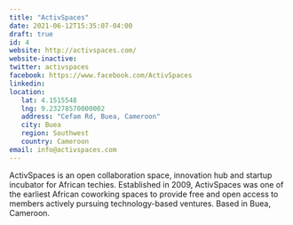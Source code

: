 ```yaml
---
title: "ActivSpaces"
date: 2021-06-12T15:35:07-04:00
draft: true
id: 4
website: http://activspaces.com/
website-inactive: 
twitter: activspaces
facebook: https://www.facebook.com/ActivSpaces
linkedin: 
location: 
   lat: 4.1515548
   lng: 9.23278570000002
   address: "Cefam Rd, Buea, Cameroon"
   city: Buea
   region: Southwest
   country: Cameroon
email: info@activspaces.com
---
```

ActivSpaces is an open collaboration space, innovation hub and startup incubator for African techies. Established in 2009, ActivSpaces was one of the earliest African coworking spaces to provide free and open access to members actively pursuing technology-based ventures. Based in Buea, Cameroon.  
